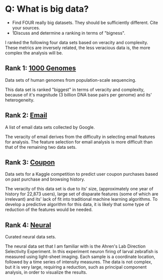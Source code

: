 # Q: What is big data?

* Find FOUR really big datasets. They should be sufficiently different. Cite your sources.
* 1Discuss and determine a ranking in terms of "bigness".


I ranked the following four data sets based on veracity and complexity.  These metrics are inversely related, the less veracious data is, the more complex the analysis will be.

## Rank 1: [1000 Genomes](http://www.1000genomes.org/home)
Data sets of human genomes from population-scale sequencing.

This data set is ranked "biggest" in terms of veracity and complexity, because of it's magnitude (3 billion DNA base pairs per genome) and its' heterogeneity.  

## Rank 2: [Email](https://sites.google.com/site/emailresearchorg/datasets)

A list of email data sets collected by Google.

The veracity of email derives from the difficulty in selecting email features for analysis.  The feature selection for email analysis is more difficult than that of the remaining two data sets.

## Rank 3: [Coupon](https://www.kaggle.com/c/coupon-purchase-prediction)

Data sets for a Kaggle competition to predict user coupon purchases based on past purchase and browsing history.

The veracity of this data set is due to its' size, (approximately one year of history for 22,873 users), large set of disparate features (some of which are irrelevant) and its' lack of fit into traditional machine learning algorithms.  To develop a predictive algorithm for this data, it is likely that some type of reduction of the features would be needed. 

## Rank 4: [Neural](http://datasets.codeneuro.org/)

Curated neural data sets.  

The neural data set that I am familiar with is the Ahren's Lab Direction Selectivity Experiment.  In this experiment neuron firing of larval zebrafish is measured using light-sheet imaging.  Each sample is a coordinate location, followed by a time series of intensity measures.  The data is not complex, but it is very large, requiring a reduction, such as principal component analysis, in order to visualize the results.
